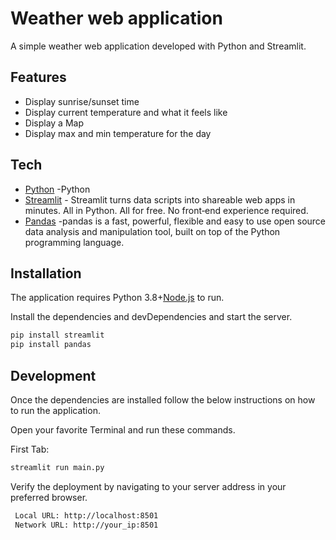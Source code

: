 # Weather web application
A simple weather web application developed with Python and Streamlit.

## Features

- Display sunrise/sunset time
- Display current temperature and what it feels like
- Display a Map
- Display max and min temperature for the day



## Tech
- [Python](https://www.python.org/) -Python
- [Streamlit](https://streamlit.io/) - Streamlit turns data scripts into shareable web apps in minutes. All in Python. All for free. No front‑end experience required.
- [Pandas](https://pandas.pydata.org/) -pandas is a fast, powerful, flexible and easy to use open source data analysis and manipulation tool,
built on top of the Python programming language.

## Installation

The application requires Python 3.8+[Node.js](https://www.python.org/) to run.

Install the dependencies and devDependencies and start the server.

```sh
pip install streamlit
pip install pandas
```

## Development
Once the dependencies are installed follow the below instructions on how to run the application.

Open your favorite Terminal and run these commands.

First Tab:

```sh
streamlit run main.py
```



Verify the deployment by navigating to your server address in
your preferred browser.

```sh
 Local URL: http://localhost:8501
 Network URL: http://your_ip:8501
```


